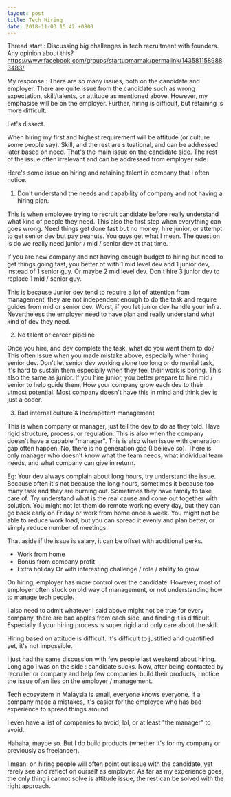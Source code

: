 ```yaml
---
layout: post
title: Tech Hiring
date: 2018-11-03 15:42 +0800
---
```

Thread start : 
Discussing big challenges in tech recruitment with founders. Any opinion about this?
https://www.facebook.com/groups/startupmamak/permalink/1435811589883483/

My response :
There are so many issues, 
both on the candidate and employer. There are quite issue from the candidate such as wrong expectation, skill/talents, or attitude as mentioned above. However, my emphasise will be on the employer. 
Further, hiring is difficult, but retaining is more difficult.

Let's dissect.

When hiring my first and highest requirement will be attitude (or culture some people say). Skill, and the rest are situational, and can be addressed later based on need. That's the main issue on the candidate side. The rest of the issue often irrelevant and can be addressed from employer side.

Here's some issue on hiring and retaining talent in company that I often notice.

1. Don't understand the needs and capability of company and not having a hiring plan.

This is when employee trying to recruit candidate before really understand what kind of people they need. This also the first step when everything can goes wrong. Need things get done fast but no money, hire junior, or attempt to get senior dev but pay peanuts. You guys get what I mean. The question is do we really need junior / mid / senior dev at that time.

If you are new company and not having enough budget to hiring but need to get things going fast, you better of with 1 mid level dev and 1 junior dev, instead of 1 senior guy. Or maybe 2 mid level dev. Don't hire 3 junior dev to replace 1 mid / senior guy.

This is because Junior dev tend to require a lot of attention from management, they are not independent enough to do the task and require guides from mid or senior dev. Worst, if you let junior dev handle your infra. Nevertheless the employer need to have plan and really understand what kind of dev they need.

2. No talent or career pipeline

Once you hire, and dev complete the task, what do you want them to do?
This often issue when you made mistake above, especially when hiring senior dev. Don't let senior dev working alone too long or do menial task, it's hard to sustain them especially when they feel their work is boring. This also the same as junior. If you hire junior, you better prepare to hire mid / senior to help guide them. How your company grow each dev to their utmost potential. Most company doesn't have this in mind and think dev is just a coder.

3. Bad internal culture & Incompetent management

This is when company or manager, just tell the dev to do as they told.
Have rigid structure, process, or regulation. This is also when the company doesn't have a capable "manager". This is also when issue with generation gap often happen. No, there is no generation gap (I believe so). There is only manager who doesn't know what the team needs, what individual team needs, and what company can give in return. 

Eg: Your dev always complain about long hours, try understand the issue. Because often it's not because the long hours, sometimes it because too many task and they are burning out. Sometimes they have family to take care of. Try understand what is the real cause and come out together with solution. You might not let them do remote working every day, but they can go back early on Friday or work from home once a week. You might not be able to reduce work load, but you can spread it evenly and plan better, or simply reduce number of meetings.


That aside if the issue is salary, it can be offset with additional perks.
- Work from home
- Bonus from company profit
- Extra holiday
Or with interesting challenge / role / ability to grow

On hiring, employer has more control over the candidate.
However, most of employer often stuck on old way of management, or not understanding how to manage tech people.

I also need to admit whatever i said above might not be true for every company, there are bad apples from each side, and finding it is difficult. Especially if your hiring process is super rigid and only care about the skill.

Hiring based on attitude is difficult. It's difficult to justified and quantified yet, it's not impossible.

I just had the same discussion with few people last weekend about hiring. Long ago i was on the side : candidate sucks. Now, after being contacted by recruiter or company and help few companies build their products, I notice the issue often lies on the employer / management.

Tech ecosystem in Malaysia is small, everyone knows everyone. If a company made a mistakes, it's easier for the employee who has bad experience to spread things around.

I even have a list of companies to avoid, lol, or at least "the manager" to avoid.

Hahaha, maybe so. But I do build products (whether it's for my company or previously as freelancer).

I mean, on hiring people will often point out issue with the candidate, yet rarely see and reflect on ourself as employer.
As far as my experience goes, the only thing i cannot solve is attitude issue, the rest can be solved with the right approach.